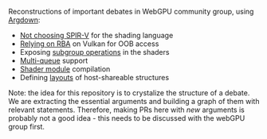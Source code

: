 Reconstructions of important debates in WebGPU community group, using [Argdown](https://argdown.org/):
- [Not choosing SPIR-V](https://kvark.github.io/webgpu-debate/SPIR-V.component.html) for the shading language
- [Relying on RBA](https://kvark.github.io/webgpu-debate/RBA.component.html) on Vulkan for OOB access
- Exposing [subgroup operations](https://kvark.github.io/webgpu-debate/SubgroupOps.component.html) in the shaders
- [Multi-queue](https://kvark.github.io/webgpu-debate/MultiQueue.component.html) support
- [Shader module](https://kvark.github.io/webgpu-debate/ShaderCompile.component.html) compilation
- Defining [layouts](https://kvark.github.io/webgpu-debate/Layout.component.html) of host-shareable structures

Note: the idea for this repository is to crystalize the structure of a debate. We are extracting the essential arguments and building a graph of them with relevant statements. Therefore, making PRs here with *new* arguments is probably not a good idea - this needs to be discussed with the webGPU group first.
